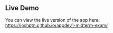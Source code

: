 ## Live Demo

You can view the live version of the app here:  https://joshptn.github.io/appdev1-midterm-exam/
